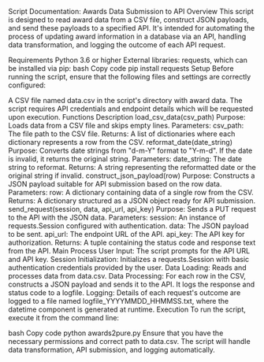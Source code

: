 Script Documentation: Awards Data Submission to API
Overview
This script is designed to read award data from a CSV file, construct JSON payloads, and send these payloads to a specified API. It's intended for automating the process of updating award information in a database via an API, handling data transformation, and logging the outcome of each API request.

Requirements
Python 3.6 or higher
External libraries: requests, which can be installed via pip:
bash
Copy code
pip install requests
Setup
Before running the script, ensure that the following files and settings are correctly configured:

A CSV file named data.csv in the script's directory with award data.
The script requires API credentials and endpoint details which will be requested upon execution.
Functions Description
load_csv_data(csv_path)
Purpose: Loads data from a CSV file and skips empty lines.
Parameters:
csv_path: The file path to the CSV file.
Returns: A list of dictionaries where each dictionary represents a row from the CSV.
reformat_date(date_string)
Purpose: Converts date strings from "d-m-Y" format to "Y-m-d". If the date is invalid, it returns the original string.
Parameters:
date_string: The date string to reformat.
Returns: A string representing the reformatted date or the original string if invalid.
construct_json_payload(row)
Purpose: Constructs a JSON payload suitable for API submission based on the row data.
Parameters:
row: A dictionary containing data of a single row from the CSV.
Returns: A dictionary structured as a JSON object ready for API submission.
send_request(session, data, api_url, api_key)
Purpose: Sends a PUT request to the API with the JSON data.
Parameters:
session: An instance of requests.Session configured with authentication.
data: The JSON payload to be sent.
api_url: The endpoint URL of the API.
api_key: The API key for authorization.
Returns: A tuple containing the status code and response text from the API.
Main Process
User Input: The script prompts for the API URL and API key.
Session Initialization: Initializes a requests.Session with basic authentication credentials provided by the user.
Data Loading: Reads and processes data from data.csv.
Data Processing: For each row in the CSV, constructs a JSON payload and sends it to the API. It logs the response and status code to a logfile.
Logging: Details of each request's outcome are logged to a file named logfile_YYYYMMDD_HHMMSS.txt, where the datetime component is generated at runtime.
Execution
To run the script, execute it from the command line:

bash
Copy code
python awards2pure.py
Ensure that you have the necessary permissions and correct path to data.csv. The script will handle data transformation, API submission, and logging automatically.